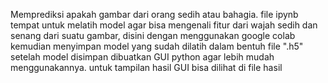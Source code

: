 Memprediksi apakah gambar dari orang sedih atau bahagia.
file ipynb tempat untuk melatih model agar bisa mengenali fitur dari wajah sedih dan senang dari suatu gambar, disini dengan menggunakan google colab kemudian menyimpan model yang sudah dilatih dalam bentuh file ".h5"
setelah model disimpan dibuatkan GUI python agar lebih mudah menggunakannya.
untuk tampilan hasil GUI bisa dilihat di file hasil
